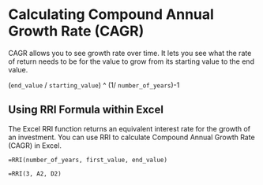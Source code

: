 # Calculating Compound Annual Growth Rate (CAGR)

CAGR allows you to see growth rate over time. It lets you see what the rate of return needs to be for the value to grow from its starting value to the end value.

(`end_value` / `starting_value`) ^ (1/ `number_of_years`)-1

## Using RRI Formula within Excel

The Excel RRI function returns an equivalent interest rate for the growth of an investment. You can use RRI to calculate Compound Annual Growth Rate (CAGR) in Excel.

`=RRI(number_of_years, first_value, end_value)`

`=RRI(3, A2, D2)`
